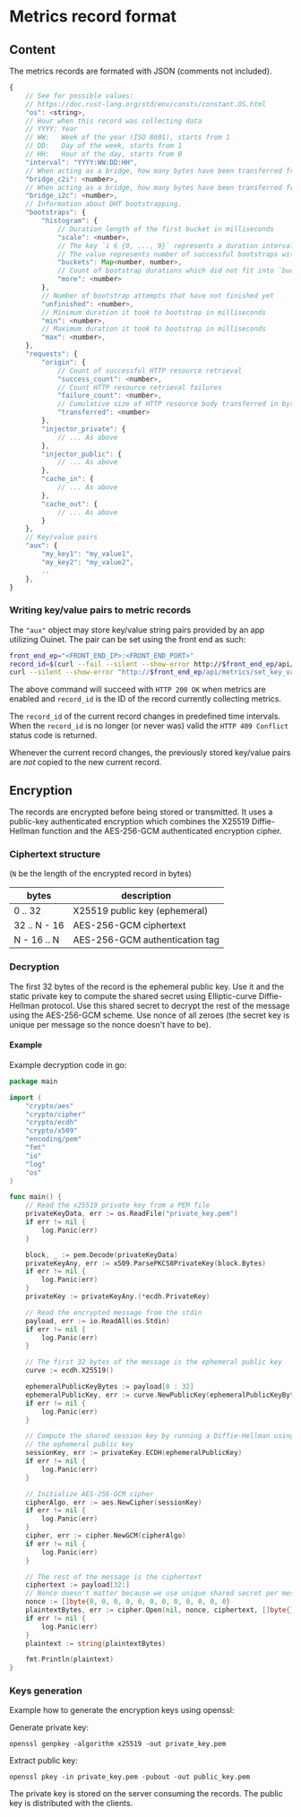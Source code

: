 # Metrics record format

## Content

The metrics records are formated with JSON (comments not included).

```javascript
{
    // See for possible values:
    // https://doc.rust-lang.org/std/env/consts/constant.OS.html
    "os": <string>,
    // Hour when this record was collecting data
    // YYYY: Year
    // WW:   Week of the year (ISO 8601), starts from 1
    // DD:   Day of the week, starts from 1
    // HH:   Hour of the day, starts from 0
    "interval": "YYYY:WW:DD:HH",
    // When acting as a bridge, how many bytes have been transferred from other clients to the injector
    "bridge_c2i": <number>,
    // When acting as a bridge, how many bytes have been transferred from the injector to other clients
    "bridge_i2c": <number>,
    // Information about DHT bootstrapping.
    "bootstraps": {
        "histogram": {
            // Duration length of the first bucket in milliseconds
            "scale": <number>,
            // The key `i ∈ {0, ..., 9}` represents a duration interval `[(2^i - 1) * scale, (2^(i+1) - 1)  * scale)`
            // The value represents number of successful bootstraps withint the duration interval
            "buckets": Map<number, number>,
            // Count of bootstrap durations which did not fit into `buckets`
            "more": <number>
        },
        // Number of bootstrap attempts that have not finished yet
        "unfinished": <number>,
        // Minimum duration it took to bootstrap in milliseconds
        "min": <number>,
        // Maximum duration it took to bootstrap in milliseconds
        "max": <number>,
    },
    "requests": {
        "origin": {
            // Count of successful HTTP resource retrieval
            "success_count": <number>,
            // Count HTTP resource retrieval failures
            "failure_count": <number>,
            // Cumulative size of HTTP resource body transferred in bytes
            "transferred": <number>
        },
        "injector_private": {
            // ... As above
        },
        "injector_public": {
            // ... As above
        },
        "cache_in": {
            // ... As above
        },
        "cache_out": {
            // ... As above
        }
    },
    // Key/value pairs
    "aux": {
        "my_key1": "my_value1",
        "my_key2": "my_value2",
        ..
    },
}
```

### Writing key/value pairs to metric records

The `"aux"` object may store key/value string pairs provided by an app
utilizing Ouinet. The pair can be set using the front end as such:

```bash
front_end_ep="<FRONT_END_IP>:<FRONT_END_PORT>"
record_id=$(curl --fail --silent --show-error http://$front_end_ep/api/status | jq -r '.current_metrics_record_id')
curl --silent --show-error "http://$front_end_ep/api/metrics/set_key_value?record_id=$record_id&key=$key&value=$value"
```

The above command will succeed with `HTTP 200 OK` when metrics are enabled and
`record_id` is the ID of the record currently collecting metrics.

The `record_id` of the current record changes in predefined time intervals.
When the `record_id` is no longer (or never was) valid the `HTTP 409 Conflict`
status code is returned.

Whenever the current record changes, the previously stored key/value pairs are
_not_ copied to the new current record.

## Encryption

The records are encrypted before being stored or transmitted. It uses a public-key authenticated
encryption which combines the X25519 Diffie-Hellman function and the AES-256-GCM authenticated
encryption cipher.

### Ciphertext structure

(`N` be the length of the encrypted record in bytes)

| bytes            | description
| ---------------- | ----------------------------
| 0      .. 32     | X25519 public key (ephemeral)
| 32     .. N - 16 | AES-256-GCM ciphertext
| N - 16 .. N      | AES-256-GCM authentication tag

### Decryption

The first 32 bytes of the record is the ephemeral public key. Use it and the static private key to
compute the shared secret using Elliptic-curve Diffie-Hellman protocol. Use this shared secret to
decrypt the rest of the message using the AES-256-GCM scheme. Use nonce of all zeroes (the secret
key is unique per message so the nonce doesn't have to be).

#### Example

Example decryption code in go:

```go
package main

import (
    "crypto/aes"
    "crypto/cipher"
    "crypto/ecdh"
    "crypto/x509"
    "encoding/pem"
    "fmt"
    "io"
    "log"
    "os"
)

func main() {
    // Read the x25519 private key from a PEM file
    privateKeyData, err := os.ReadFile("private_key.pem")
    if err != nil {
        log.Panic(err)
    }

    block, _ := pem.Decode(privateKeyData)
    privateKeyAny, err := x509.ParsePKCS8PrivateKey(block.Bytes)
    if err != nil {
        log.Panic(err)
    }
    privateKey := privateKeyAny.(*ecdh.PrivateKey)

    // Read the encrypted message from the stdin
    payload, err := io.ReadAll(os.Stdin)
    if err != nil {
        log.Panic(err)
    }

    // The first 32 bytes of the message is the ephemeral public key
    curve := ecdh.X25519()

    ephemeralPublicKeyBytes := payload[0 : 32]
    ephemeralPublicKey, err := curve.NewPublicKey(ephemeralPublicKeyBytes)
    if err != nil {
        log.Panic(err)
    }

    // Compute the shared session key by running a Diffie-Hellman using the static private key and
    // the ephemeral public key
    sessionKey, err := privateKey.ECDH(ephemeralPublicKey)
    if err != nil {
        log.Panic(err)
    }

    // Initialize AES-256-GCM cipher
    cipherAlgo, err := aes.NewCipher(sessionKey)
    if err != nil {
        log.Panic(err)
    }
    cipher, err := cipher.NewGCM(cipherAlgo)
    if err != nil {
        log.Panic(err)
    }

    // The rest of the message is the ciphertext
    ciphertext := payload[32:]
    // Nonce doesn't matter because we use unique shared secret per message. Using all-zeroes.
    nonce := []byte{0, 0, 0, 0, 0, 0, 0, 0, 0, 0, 0, 0}
    plaintextBytes, err := cipher.Open(nil, nonce, ciphertext, []byte{})
    if err != nil {
        log.Panic(err)
    }
    plaintext := string(plaintextBytes)

    fmt.Println(plaintext)
}
```

### Keys generation

Example how to generate the encryption keys using openssl:

Generate private key:

```
openssl genpkey -algorithm x25519 -out private_key.pem
```

Extract public key:

```
openssl pkey -in private_key.pem -pubout -out public_key.pem
```

The private key is stored on the server consuming the records. The public key is distributed with
the clients.


